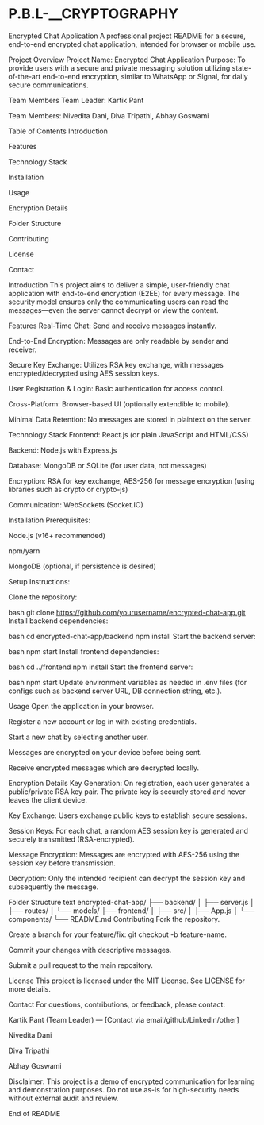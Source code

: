 # P.B.L-__CRYPTOGRAPHY
Encrypted Chat Application
A professional project README for a secure, end-to-end encrypted chat application, intended for browser or mobile use.

Project Overview
Project Name: Encrypted Chat Application
Purpose: To provide users with a secure and private messaging solution utilizing state-of-the-art end-to-end encryption, similar to WhatsApp or Signal, for daily secure communications.

Team Members
Team Leader: Kartik Pant

Team Members: Nivedita Dani, Diva Tripathi, Abhay Goswami

Table of Contents
Introduction

Features

Technology Stack

Installation

Usage

Encryption Details

Folder Structure

Contributing

License

Contact

Introduction
This project aims to deliver a simple, user-friendly chat application with end-to-end encryption (E2EE) for every message. The security model ensures only the communicating users can read the messages—even the server cannot decrypt or view the content.

Features
Real-Time Chat: Send and receive messages instantly.

End-to-End Encryption: Messages are only readable by sender and receiver.

Secure Key Exchange: Utilizes RSA key exchange, with messages encrypted/decrypted using AES session keys.

User Registration & Login: Basic authentication for access control.

Cross-Platform: Browser-based UI (optionally extendible to mobile).

Minimal Data Retention: No messages are stored in plaintext on the server.

Technology Stack
Frontend: React.js (or plain JavaScript and HTML/CSS)

Backend: Node.js with Express.js

Database: MongoDB or SQLite (for user data, not messages)

Encryption: RSA for key exchange, AES-256 for message encryption (using libraries such as crypto or crypto-js)

Communication: WebSockets (Socket.IO)

Installation
Prerequisites:

Node.js (v16+ recommended)

npm/yarn

MongoDB (optional, if persistence is desired)

Setup Instructions:

Clone the repository:

bash
git clone https://github.com/yourusername/encrypted-chat-app.git
Install backend dependencies:

bash
cd encrypted-chat-app/backend
npm install
Start the backend server:

bash
npm start
Install frontend dependencies:

bash
cd ../frontend
npm install
Start the frontend server:

bash
npm start
Update environment variables as needed in .env files (for configs such as backend server URL, DB connection string, etc.).

Usage
Open the application in your browser.

Register a new account or log in with existing credentials.

Start a new chat by selecting another user.

Messages are encrypted on your device before being sent.

Receive encrypted messages which are decrypted locally.

Encryption Details
Key Generation: On registration, each user generates a public/private RSA key pair. The private key is securely stored and never leaves the client device.

Key Exchange: Users exchange public keys to establish secure sessions.

Session Keys: For each chat, a random AES session key is generated and securely transmitted (RSA-encrypted).

Message Encryption: Messages are encrypted with AES-256 using the session key before transmission.

Decryption: Only the intended recipient can decrypt the session key and subsequently the message.

Folder Structure
text
encrypted-chat-app/
├── backend/
│   ├── server.js
│   ├── routes/
│   └── models/
├── frontend/
│   ├── src/
│   ├── App.js
│   └── components/
└── README.md
Contributing
Fork the repository.

Create a branch for your feature/fix: git checkout -b feature-name.

Commit your changes with descriptive messages.

Submit a pull request to the main repository.

License
This project is licensed under the MIT License. See LICENSE for more details.

Contact
For questions, contributions, or feedback, please contact:

Kartik Pant (Team Leader) — [Contact via email/github/LinkedIn/other]

Nivedita Dani

Diva Tripathi

Abhay Goswami

Disclaimer: This project is a demo of encrypted communication for learning and demonstration purposes. Do not use as-is for high-security needs without external audit and review.

End of README
